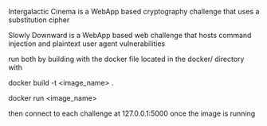 Intergalactic Cinema is a WebApp based cryptography challenge that uses a substitution cipher

Slowly Downward is a WebApp based web challenge that hosts command injection and plaintext user agent vulnerabilities


run both by building with the docker file located in the docker/ directory with

docker build -t <image_name> .

docker run <image_name>


then connect to each challenge at 127.0.0.1:5000 once the image is running

